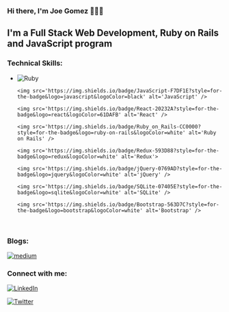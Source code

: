 ### Hi there, I'm Joe Gomez 👋👨‍💻

<h2> I'm a Full Stack Web Development, Ruby on Rails and JavaScript program </h2>

<h3> Technical Skills: </h3>
<ul>
  <li>
    <img src='https://img.shields.io/badge/Ruby-CC342D?style=for-the-badge&logo=ruby&logoColor=white' alt='Ruby' /> 

    <img src='https://img.shields.io/badge/JavaScript-F7DF1E?style=for-the-badge&logo=javascript&logoColor=black' alt='JavaScript' />

    <img src='https://img.shields.io/badge/React-20232A?style=for-the-badge&logo=react&logoColor=61DAFB' alt='React' />

    <img src='https://img.shields.io/badge/Ruby_on_Rails-CC0000?style=for-the-badge&logo=ruby-on-rails&logoColor=white' alt='Ruby on Rails' />

    <img src='https://img.shields.io/badge/Redux-593D88?style=for-the-badge&logo=redux&logoColor=white' alt='Redux'>

    <img src='https://img.shields.io/badge/jQuery-0769AD?style=for-the-badge&logo=jquery&logoColor=white' alt='jQuery' />

    <img src='https://img.shields.io/badge/SQLite-07405E?style=for-the-badge&logo=sqlite&logoColor=white' alt='SQLite' />

    <img src='https://img.shields.io/badge/Bootstrap-563D7C?style=for-the-badge&logo=bootstrap&logoColor=white' alt='Bootstrap' />
  </li>
</ul>

<br>
<h3> Blogs: </h3>
<a href='https://devjoe.medium.com/' alt='devjoe'> <img alt="medium" src="https://img.shields.io/badge/medium-%2312100E.svg?&style=for-the-badge&logo=medium&logoColor=white" /> </a>

<br>
<h3> Connect with me: </h3>

<a href='https://www.linkedin.com/in/joe-c-gomez/' alt='Joe C Gomez'> <img src='https://img.shields.io/badge/LinkedIn-0077B5?style=for-the-badge&logo=linkedin&logoColor=white' alt='LinkedIn' /> </a>

<a href='https://twitter.com/devjoecgomez' alt='devjoecgomez'> <img src='https://img.shields.io/badge/Twitter-1DA1F2?style=for-the-badge&logo=twitter&logoColor=white' alt='Twitter' /> </a>



<!--
**JoeG21/JoeG21** is a ✨ _special_ ✨ repository because its `README.md` (this file) appears on your GitHub profile.

Here are some ideas to get you started:

- 🔭 I’m currently working on ...
- 🌱 I’m currently learning ...
- 👯 I’m looking to collaborate on ...
- 🤔 I’m looking for help with ...
- 💬 Ask me about ...
- 📫 How to reach me: ...
- 😄 Pronouns: ...
- ⚡ Fun fact: ...
-->
